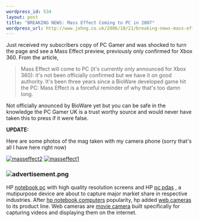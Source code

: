 ```yaml
--- 
wordpress_id: 534
layout: post
title: "BREAKING NEWS: Mass Effect Coming to PC in 2007"
wordpress_url: http://www.johng.co.uk/2006/10/21/breaking-news-mass-effect-coming-to-pc-in-2007/
---
```

Just received my subscribers copy of PC Gamer and was shocked to turn the page and see a Mass Effect preview, previously only confirmed for Xbox 360. From the article,
<blockquote>Mass Effect will come to PC (it's currently only announced for Xbox 360): it's not been officially confirmed but we have it on good authority. It's been three years since a BioWare developed game hit the PC: Mass Effect is a forceful reminder of why that's too damn long.</blockquote>
Not officially anounced by BioWare yet but you can be safe in the knowledge the PC Gamer UK is a trust worthy source and would never have taken this to press if it were false.

**UPDATE:**

Here are some photos of the mag taken with my camera phone (sorry that's all I have here right now)

<a href="http://www.johng.co.uk/wp-content/uploads/2006/10/dsc00306-small.JPG"><img src="http://www.johng.co.uk/wp-content/uploads/2006/10/dsc00306-small.thumbnail.JPG" id="image334" alt="masseffect2" /></a> <a href="http://www.johng.co.uk/wp-content/uploads/2006/10/dsc00301-small.JPG"><img src="http://www.johng.co.uk/wp-content/uploads/2006/10/dsc00301-small.thumbnail.JPG" id="image333" alt="masseffect1" /></a>
<h3><img src="http://www.johng.co.uk/wp-content/uploads/2007/11/advertisement.png" alt="advertisement.png" /></h3>
HP <a href="http://www.mylaptopnow.com">notebook pc</a> with high quality resolution screens and HP <a href="http://www.pdassistant.com">pc pdas</a> , a mutipurpose device are about to capture major market share in respective industries. After <a href="http://www.nextnotebook.com/HP.html">hp notebook computers</a> popularity, hp added <a href="http://www.procamerashot.com/web-cameras.html">web cameras</a> to its product line. Web cameras are <a href="http://www.cameramalls.com/video-cameras/movie-cameras.html">movie camera</a> built specifically for capturing videos and displaying them on the internet.
